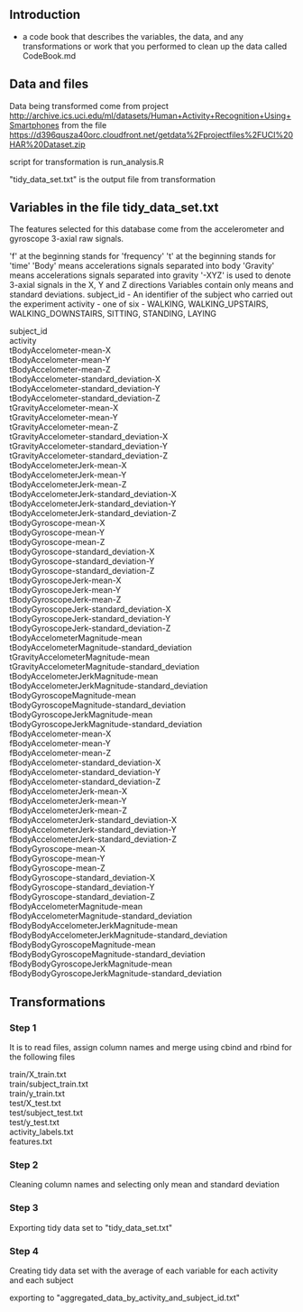 ## Introduction 

- a code book that describes the variables, the data, and any transformations or work that you performed to clean up the data called CodeBook.md

## Data and files

Data being transformed come from project http://archive.ics.uci.edu/ml/datasets/Human+Activity+Recognition+Using+Smartphones
from the file https://d396qusza40orc.cloudfront.net/getdata%2Fprojectfiles%2FUCI%20HAR%20Dataset.zip

script for transformation is run_analysis.R

"tidy_data_set.txt" is the output file from transformation

## Variables in the file tidy_data_set.txt

The features selected for this database come from the accelerometer and gyroscope 3-axial raw signals. 

'f' at the beginning stands for 'frequency'
't' at the beginning stands for 'time'
'Body' means accelerations signals separated into body
'Gravity' means accelerations signals separated into gravity
'-XYZ' is used to denote 3-axial signals in the X, Y and Z directions
Variables contain only means and standard deviations.
subject_id - An identifier of the subject who carried out the experiment
activity - one of six - WALKING, WALKING_UPSTAIRS, WALKING_DOWNSTAIRS, SITTING, STANDING, LAYING

subject_id  
activity  
tBodyAccelometer-mean-X  
tBodyAccelometer-mean-Y  
tBodyAccelometer-mean-Z  
tBodyAccelometer-standard_deviation-X  
tBodyAccelometer-standard_deviation-Y  
tBodyAccelometer-standard_deviation-Z  
tGravityAccelometer-mean-X  
tGravityAccelometer-mean-Y  
tGravityAccelometer-mean-Z  
tGravityAccelometer-standard_deviation-X  
tGravityAccelometer-standard_deviation-Y  
tGravityAccelometer-standard_deviation-Z  
tBodyAccelometerJerk-mean-X  
tBodyAccelometerJerk-mean-Y  
tBodyAccelometerJerk-mean-Z  
tBodyAccelometerJerk-standard_deviation-X  
tBodyAccelometerJerk-standard_deviation-Y  
tBodyAccelometerJerk-standard_deviation-Z  
tBodyGyroscope-mean-X  
tBodyGyroscope-mean-Y  
tBodyGyroscope-mean-Z  
tBodyGyroscope-standard_deviation-X  
tBodyGyroscope-standard_deviation-Y  
tBodyGyroscope-standard_deviation-Z  
tBodyGyroscopeJerk-mean-X  
tBodyGyroscopeJerk-mean-Y  
tBodyGyroscopeJerk-mean-Z  
tBodyGyroscopeJerk-standard_deviation-X  
tBodyGyroscopeJerk-standard_deviation-Y  
tBodyGyroscopeJerk-standard_deviation-Z  
tBodyAccelometerMagnitude-mean  
tBodyAccelometerMagnitude-standard_deviation  
tGravityAccelometerMagnitude-mean  
tGravityAccelometerMagnitude-standard_deviation  
tBodyAccelometerJerkMagnitude-mean  
tBodyAccelometerJerkMagnitude-standard_deviation  
tBodyGyroscopeMagnitude-mean  
tBodyGyroscopeMagnitude-standard_deviation  
tBodyGyroscopeJerkMagnitude-mean  
tBodyGyroscopeJerkMagnitude-standard_deviation  
fBodyAccelometer-mean-X  
fBodyAccelometer-mean-Y  
fBodyAccelometer-mean-Z  
fBodyAccelometer-standard_deviation-X  
fBodyAccelometer-standard_deviation-Y  
fBodyAccelometer-standard_deviation-Z  
fBodyAccelometerJerk-mean-X  
fBodyAccelometerJerk-mean-Y  
fBodyAccelometerJerk-mean-Z  
fBodyAccelometerJerk-standard_deviation-X  
fBodyAccelometerJerk-standard_deviation-Y  
fBodyAccelometerJerk-standard_deviation-Z  
fBodyGyroscope-mean-X  
fBodyGyroscope-mean-Y  
fBodyGyroscope-mean-Z  
fBodyGyroscope-standard_deviation-X  
fBodyGyroscope-standard_deviation-Y  
fBodyGyroscope-standard_deviation-Z  
fBodyAccelometerMagnitude-mean  
fBodyAccelometerMagnitude-standard_deviation  
fBodyBodyAccelometerJerkMagnitude-mean  
fBodyBodyAccelometerJerkMagnitude-standard_deviation  
fBodyBodyGyroscopeMagnitude-mean  
fBodyBodyGyroscopeMagnitude-standard_deviation  
fBodyBodyGyroscopeJerkMagnitude-mean  
fBodyBodyGyroscopeJerkMagnitude-standard_deviation  
 
## Transformations

### Step 1

It is to read files, assign column names and merge using cbind and rbind for the following files

train/X_train.txt  
train/subject_train.txt  
train/y_train.txt  
test/X_test.txt  
test/subject_test.txt  
test/y_test.txt  
activity_labels.txt  
features.txt  

### Step 2

Cleaning column names and selecting only mean and standard deviation

### Step 3

Exporting tidy data set to "tidy_data_set.txt"
 
### Step 4

Creating tidy data set with the average of each variable for each activity and each subject

exporting to "aggregated_data_by_activity_and_subject_id.txt"

### 
